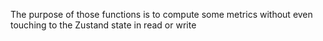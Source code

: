 The purpose of those functions is to compute some metrics without even touching to the Zustand state in read or write

